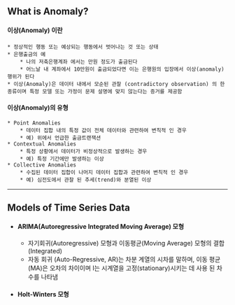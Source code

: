 ## What is Anomaly?

#### 이상(Anomaly) 이란
    * 정상적인 행동 또는 예상되는 행동에서 벗어나는 것 또는 상태
    * 은행출금의 예
        * 나의 저축은행계좌 에서는 만원 정도가 출금된다
        * 어느날 내 계좌에서 10만원이 출금되었다면 이는 은행원의 입장에서 이상(anomaly) 행위가 된다
    * 이상(Anomaly)은 데이터 내에서 모순된 관찰 (contradictory observation) 의 한 종류이며 특정 모델 또는 가정이 문제 설명에 맞지 않는다는 증거를 제공함
    
#### 이상(Anomaly)의 유형
    * Point Anomalies
        * 데이터 집합 내의 특정 값이 전체 데이터와 관련하여 변칙적 인 경우
        * 예) 위에서 언급한 출금트랜잭션
    * Contextual Anomalies
        * 특정 상황에서 데이터가 비정상적으로 발생하는 경우
        * 예) 특정 기간에만 발생하는 이상
    * Collective Anomalies
        * 수집된 데이터 집합이 나머지 데이터 집합과 관련하여 변칙적 인 경우
        * 예) 심전도에서 관찰 된 추세(trend)와 분열된 이상
    
---
## Models of Time Series Data

* #### ARIMA(Autoregressive Integrated Moving Average) 모형
    * 자기회귀(Autoregressive) 모형과 이동평균(Moving Average) 모형의 결합(Integrated)
    * 자동 회귀 (Auto-Regressive, AR)는 차분 계열의 시차를 말하며, 이동 평균 (MA)은 오차의 차이이며 I는 시계열을 고정(stationary)시키는 데 사용 된 차수를 나타냄

* #### Holt-Winters 모형
